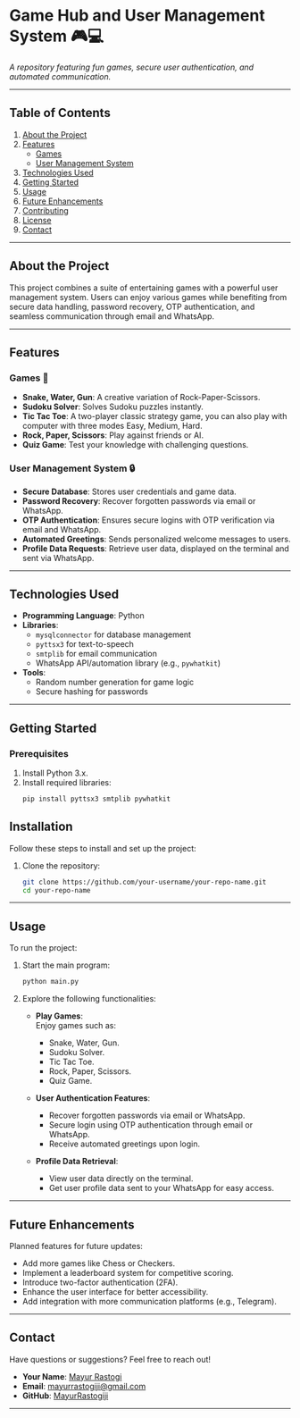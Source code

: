 # **Game Hub and User Management System** 🎮💻  
*A repository featuring fun games, secure user authentication, and automated communication.*

---

## **Table of Contents**  
1. [About the Project](#about-the-project)  
2. [Features](#features)  
   - [Games](#games)  
   - [User Management System](#user-management-system)  
3. [Technologies Used](#technologies-used)  
4. [Getting Started](#getting-started)  
5. [Usage](#usage)  
6. [Future Enhancements](#future-enhancements)  
7. [Contributing](#contributing)  
8. [License](#license)  
9. [Contact](#contact)  

---

## **About the Project**  
This project combines a suite of entertaining games with a powerful user management system. Users can enjoy various games while benefiting from secure data handling, password recovery, OTP authentication, and seamless communication through email and WhatsApp.  

---

## **Features**

### **Games** 🎲  
- **Snake, Water, Gun**: A creative variation of Rock-Paper-Scissors.  
- **Sudoku Solver**: Solves Sudoku puzzles instantly.  
- **Tic Tac Toe**: A two-player classic strategy game, you can also play with computer with three modes Easy, Medium, Hard.  
- **Rock, Paper, Scissors**: Play against friends or AI.  
- **Quiz Game**: Test your knowledge with challenging questions.

### **User Management System** 🔒  
- **Secure Database**: Stores user credentials and game data.  
- **Password Recovery**: Recover forgotten passwords via email or WhatsApp.  
- **OTP Authentication**: Ensures secure logins with OTP verification via email and WhatsApp.  
- **Automated Greetings**: Sends personalized welcome messages to users.  
- **Profile Data Requests**: Retrieve user data, displayed on the terminal and sent via WhatsApp.

---

## **Technologies Used**  
- **Programming Language**: Python  
- **Libraries**:  
  - `mysqlconnector` for database management  
  - `pyttsx3` for text-to-speech  
  - `smtplib` for email communication  
  - WhatsApp API/automation library (e.g., `pywhatkit`)  
- **Tools**:  
  - Random number generation for game logic  
  - Secure hashing for passwords  

---

## **Getting Started**  

### **Prerequisites**  
1. Install Python 3.x.  
2. Install required libraries:  
   ```bash
   pip install pyttsx3 smtplib pywhatkit
## **Installation**  
Follow these steps to install and set up the project:  

1. Clone the repository:  
   ```bash
   git clone https://github.com/your-username/your-repo-name.git
   cd your-repo-name

---

## **Usage**  
To run the project:  

1. Start the main program:  
   ```bash
   python main.py

2. Explore the following functionalities:  
   - **Play Games**:  
     Enjoy games such as:  
     - Snake, Water, Gun.  
     - Sudoku Solver.  
     - Tic Tac Toe.  
     - Rock, Paper, Scissors.  
     - Quiz Game.  

   - **User Authentication Features**:  
     - Recover forgotten passwords via email or WhatsApp.  
     - Secure login using OTP authentication through email or WhatsApp.  
     - Receive automated greetings upon login.  

   - **Profile Data Retrieval**:  
     - View user data directly on the terminal.  
     - Get user profile data sent to your WhatsApp for easy access.  

---

## **Future Enhancements**  
Planned features for future updates:  
- Add more games like Chess or Checkers.  
- Implement a leaderboard system for competitive scoring.  
- Introduce two-factor authentication (2FA).  
- Enhance the user interface for better accessibility.  
- Add integration with more communication platforms (e.g., Telegram).  

---

## **Contact**  
Have questions or suggestions? Feel free to reach out!  

- **Your Name**: [Mayur Rastogi](https://www.linkedin.com/in/MayurRastogi/)  
- **Email**: [mayurrastogiji@gmail.com](mailto:mayurrastogiji@gmail.com)  
- **GitHub**: [MayurRastogiji](https://github.com/MayurRastogiji)  

---


